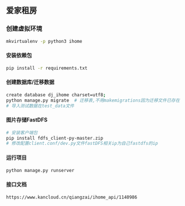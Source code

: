 ## 爱家租房

### 创建虚拟环境

```bash
mkvirtualenv -p python3 ihome
```

#### 安装依赖包

```bash
pip install -r requirements.txt
```

#### 创建数据库/迁移数据

```bash
create database dj_ihome charset=utf8;
python manage.py migrate  # 迁移表,不用makemigrations因为迁移文件已存在
# 导入测试数据在test_data文件
```

#### 图片存储FastDFS

```bash
# 安装客户端包
pip install fdfs_client-py-master.zip
# 修改配置client.conf/dev.py文件fastDFS相关ip为自己fastdfs的ip
```

#### 运行项目

```bash
python manage.py runserver
```

#### 接口文档

```bash
https://www.kancloud.cn/qiangzai/ihome_api/1140986
```




